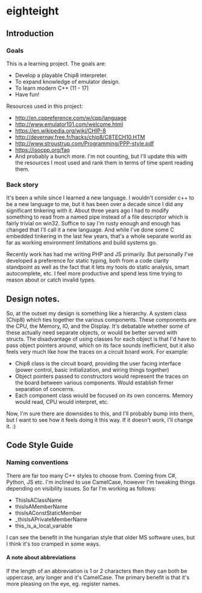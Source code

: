 # eighteight

## Introduction

### Goals

This is a learning project. The goals are:
* Develop a playable Chip8 interpreter.
* To expand knowledge of emulator design.
* To learn modern C++ (11 - 17)
* Have fun!

Resources used in this project:
* http://en.cppreference.com/w/cpp/language
* http://www.emulator101.com/welcome.html
* https://en.wikipedia.org/wiki/CHIP-8
* http://devernay.free.fr/hacks/chip8/C8TECH10.HTM
* http://www.stroustrup.com/Programming/PPP-style.pdf
* https://isocpp.org/faq
* And probably a bunch more. I'm not counting, but I'll update this with the resources I most used and rank them in terms of time spent reading them.

### Back story

It's been a while since I learned a new language. I wouldn't consider c++ to be a new language to me, but it has been over a decade since I did any significant tinkering with it. About three years ago I had to modify something to read from a named pipe instead of a file descriptor which is fairly trivial on win32. Suffice to say I'm rusty enough and enough has changed that I'll call it a new language. And while I've done some C embedded tinkering in the last few years, that's a whole separate world as far as working environment limitations and build systems go.

Recently work has had me writing PHP and JS primarily. But personally I've developed a preference for static typing, both from a code clarity standpoint as well as the fact that it lets my tools do static analysis, smart autocomplete, etc. I feel more productive and spend less time trying to reason about or catch invalid types.

## Design notes.

So, at the outset my design is something like a hierarchy. A system class (Chip8) which ties together the various components. These components are the CPU, the Memory, IO, and the Display. It's debatable whether some of these actually need separate objects, or would be better served with structs. The disadvantage of using classes for each object is that I'd have to pass object pointers around, which on its face sounds inefficient, but it also feels very much like how the traces on a circuit board work. For example:

* Chip8 class is the circuit board, providing the user facing interface (power control, basic initialization, and wiring things together)
* Object pointers passed to constructors would represent the traces on the board between various components. Would establish firmer separation of concerns.
* Each component class would be focused on its own concerns. Memory would read, CPU would interpret, etc.

Now, I'm sure there are downsides to this, and I'll probably bump into them, but I want to see how it feels  doing it this way. If it doesn't work, I'll change it. :)

## Code Style Guide

### Naming conventions

There are far too many C++ styles to choose from. Coming from C#, Python, JS etc. I'm inclined to use CamelCase, however I'm tweaking things depending on visibility issues. So far I'm working as follows:

* ThisIsAClassName
* thisIsAMemberName
* thisIsAConstStaticMember
* _thisIsAPrivateMemberName
* this_is_a_local_variable

I can see the benefit in the hungarian style that older MS software uses, but I think it's too cramped in some ways.

#### A note about abbreviations

If the length of an abbreviation is 1 or 2 characters then they can both be uppercase, any longer and it's CamelCase. The primary benefit is that it's more pleasing on the eye, eg. register names.

